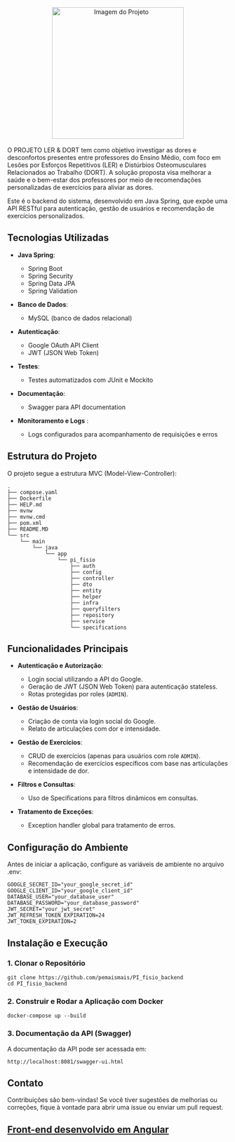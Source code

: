 <div align="center">
  <img src="https://github.com/user-attachments/assets/996821ed-eed1-4338-a19e-4cff0b632282" alt="Imagem do Projeto" width="300">
</div>
<br>
O PROJETO LER & DORT tem como objetivo investigar as dores e desconfortos presentes entre professores do Ensino Médio, com foco em Lesões por Esforços Repetitivos (LER) e Distúrbios Osteomusculares Relacionados ao Trabalho (DORT). A solução proposta visa melhorar a saúde e o bem-estar dos professores por meio de recomendações personalizadas de exercícios para aliviar as dores.

Este é o backend do sistema, desenvolvido em Java Spring, que expõe uma API RESTful para autenticação, gestão de usuários e recomendação de exercícios personalizados.

## Tecnologias Utilizadas

- **Java Spring**:
  - Spring Boot
  - Spring Security
  - Spring Data JPA
  - Spring Validation

- **Banco de Dados**:
  - MySQL (banco de dados relacional)

- **Autenticação**:
  - Google OAuth API Client
  - JWT (JSON Web Token)

- **Testes**:
  - Testes automatizados com JUnit e Mockito

- **Documentação**:
  - Swagger para API documentation

- **Monitoramento e Logs** :
  - Logs configurados para acompanhamento de requisições e erros

## Estrutura do Projeto

O projeto segue a estrutura MVC (Model-View-Controller):
```
.
├── compose.yaml
├── Dockerfile
├── HELP.md
├── mvnw
├── mvnw.cmd
├── pom.xml
├── README.MD
└── src
    └── main
        └── java
            └── app
                └── pi_fisio
                    ├── auth
                    ├── config
                    ├── controller
                    ├── dto
                    ├── entity
                    ├── helper
                    ├── infra
                    ├── queryfilters
                    ├── repository
                    ├── service
                    └── specifications
```

## Funcionalidades Principais

- **Autenticação e Autorização**:
    - Login social utilizando a API do Google.
    - Geração de JWT (JSON Web Token) para autenticação stateless.
    - Rotas protegidas por roles (`ADMIN`).

- **Gestão de Usuários**:
    - Criação de conta via login social do Google.
    - Relato de articulações com dor e intensidade.

- **Gestão de Exercícios**:
    - CRUD de exercícios (apenas para usuários com role `ADMIN`).
    - Recomendação de exercícios específicos com base nas articulações e intensidade de dor.

- **Filtros e Consultas**:
    - Uso de Specifications para filtros dinâmicos em consultas.

- **Tratamento de Exceções**:
    - Exception handler global para tratamento de erros.

## Configuração do Ambiente
Antes de iniciar a aplicação, configure as variáveis de ambiente no arquivo .env:
```
GOOGLE_SECRET_ID="your_google_secret_id"
GOOGLE_CLIENT_ID="your_google_client_id"
DATABASE_USER="your_database_user"
DATABASE_PASSWORD="your_database_password"
JWT_SECRET="your_jwt_secret"
JWT_REFRESH_TOKEN_EXPIRATION=24
JWT_TOKEN_EXPIRATION=2
```  
## Instalação e Execução
### 1. Clonar o Repositório
```
git clone https://github.com/pemaismais/PI_fisio_backend
cd PI_fisio_backend
```
### 2. Construir e Rodar a Aplicação com Docker
```
docker-compose up --build
```
### 3. Documentação da API (Swagger)
A documentação da API pode ser acessada em:
```
http://localhost:8081/swagger-ui.html
```
## Contato
Contribuições são bem-vindas! Se você tiver sugestões de melhorias ou correções, fique à vontade para abrir uma issue ou enviar um pull request.

## [Front-end desenvolvido em Angular](https://github.com/allandomini/PI_fisio_front)

